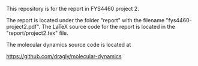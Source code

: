 This repository is for the report in FYS4460 project 2. 

The report is located under the folder "report" with the filename "fys4460-project2.pdf". The LaTeX source code for the report is located in the "report/project2.tex" file.

The molecular dynamics source code is located at

https://github.com/dragly/molecular-dynamics
